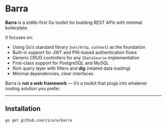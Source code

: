 # Barra

**Barra** is a stdlib-first Go toolkit for building REST APIs with minimal boilerplate.

It focuses on:

- Using Go’s standard library (`net/http`, `context`) as the foundation  
- Built-in support for JWT and PIN-based authentication flows  
- Generic CRUD controllers for any `IDataSource` implementation  
- First-class support for PostgreSQL and MySQL  
- Rich query layer with filters and **dig** (related data loading)  
- Minimal dependencies, clear interfaces  

Barra is **not a web framework** — it’s a toolkit that plugs into whatever routing solution you prefer.

---

## Installation

```bash
go get github.com/zicare/barra
